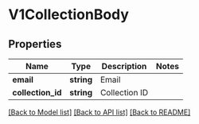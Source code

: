 # V1CollectionBody

## Properties
Name | Type | Description | Notes
------------ | ------------- | ------------- | -------------
**email** | **string** | Email | 
**collection_id** | **string** | Collection ID | 

[[Back to Model list]](../../README.md#documentation-for-models) [[Back to API list]](../../README.md#documentation-for-api-endpoints) [[Back to README]](../../README.md)

